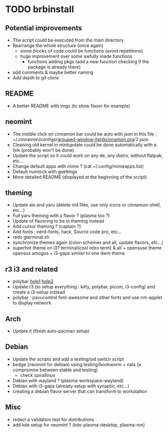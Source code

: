 # TODO brbinstall

## Potential improvements
* The script could be executed from the main directory  
* Rearrange the whole structure (once again)
  * some blocks of code could be functions (avoid repetitions)
  * huge improvement over some awfully made functions
    * functions adding pkgs (add a new function checking if the package is already there)
* add comments & maybe better naming
* *Add depth to git clone*

## README
* A better README with imgs (to show flavor for example)

## neomint
* The middle click on cinnamon bar could be auto with json in this file : ~/.cinnamon/configs/grouped-window-list@cinnamon.org/2.json  
* Cleaning old kernel in mintupdate could be done automatically with a link (probably won't be done)
* Update the script so it could work on any de, any distro, without flatpak, etc...
* Change default apps with mime ? (cat ~/.config/mimeapps.list)
* Default numlock with gsettings
* More detailed README (displayed at the beginning of the script)

## theming
* Update aio and yaru (delete old files, use only icons or cinnamon-shell, etc...)
* Full yaru theming with a flavor ? (plasma too ?)
* Update of flavoring to be in theming instead
* Add cursor theming ? (captain ?)
* Add fonts : nerd-fonts, hack, Source code pro, etc...
* redo gterminal.sh
* synchronize themes again (color-schemes and all, update flavors, etc...)
* superhot theme on i3? terminal(cool retro term) & all + opensuse theme opensus amogos + i3-gaps similar to one dwm theme

## r3 i3 and related
* polybar [help1](https://github.com/polybar/polybar/wiki) [help2](https://www.youtube.com/watch?v=cLB008-FJ5o)
* Update r3 (to setup everything : kitty, polybar, picom, i3-config) and create a i3-setup instead
* polybar : pavucontrol font-awesome and other fonts and use nm-applet to display network

## Arch
* Update it (finish auto-pacman setup)

## Debian
* Update the scripts and add a testing/sid switch script
* bedge (neomint for debian) using testing/bookworm + nala (a compromise between stable and testing)
  * check spirallinux
* Debian with wayland ? (plasma-workspace-wayland)
* Debian with i3-gaps (already setup with synaptic, etc...)
* creating a debian flavor server that can transform to workstation

## Misc
* redact a validation test for distributions
* add kde setup for neomint ? (kde-plasma-desktop, plasma-nm)
